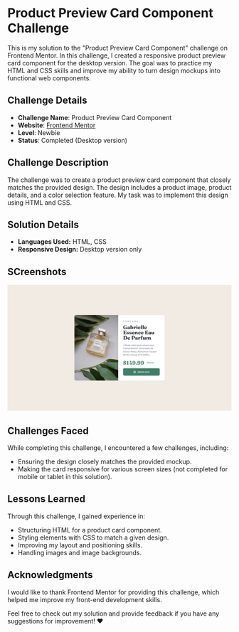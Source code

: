 # Product Preview Card Component Challenge

This is my solution to the "Product Preview Card Component" challenge on Frontend Mentor. In this challenge, I created a responsive product preview card component for the desktop version. The goal was to practice my HTML and CSS skills and improve my ability to turn design mockups into functional web components.

## Challenge Details

* **Challenge Name**: Product Preview Card Component
* **Website**: [Frontend Mentor](frontendmentor.io)
* **Level**: Newbie
* **Status**: Completed (Desktop version)

## Challenge Description

The challenge was to create a product preview card component that closely matches the provided design. The design includes a product image, product details, and a color selection feature. My task was to implement this design using HTML and CSS.

## Solution Details

* **Languages Used:** HTML, CSS
* **Responsive Design:** Desktop version only

## SCreenshots

![Screenshot](SCreenshot.png)

## Challenges Faced

While completing this challenge, I encountered a few challenges, including:

* Ensuring the design closely matches the provided mockup.
* Making the card responsive for various screen sizes (not completed for mobile or tablet in this solution).

## Lessons Learned

Through this challenge, I gained experience in:

* Structuring HTML for a product card component.
* Styling elements with CSS to match a given design.
* Improving my layout and positioning skills.
* Handling images and image backgrounds.

## Acknowledgments

I would like to thank Frontend Mentor for providing this challenge, which helped me improve my front-end development skills.

Feel free to check out my solution and provide feedback if you have any suggestions for improvement! ❤️